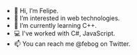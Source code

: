 - 👋 Hi, I’m Felipe.
- 👀 I’m interested in web technologies.
- 🌱 I’m currently learning C++.
- 💻 I've worked with C#, JavaScript.
- 📫 You can reach me @febog on Twitter.

<!---
febog/febog is a ✨ special ✨ repository because its `README.md` (this file) appears on your GitHub profile.
You can click the Preview link to take a look at your changes.
--->
